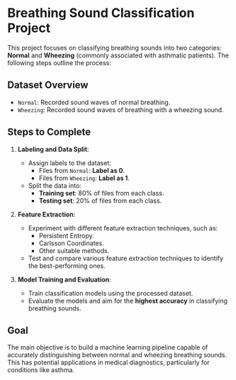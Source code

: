 # Breathing Sound Classification Project

This project focuses on classifying breathing sounds into two categories: **Normal** and **Wheezing** (commonly associated with asthmatic patients). 
The following steps outline the process:

## Dataset Overview
  - `Normal`: Recorded sound waves of normal breathing.
  - `Wheezing`: Recorded sound waves of breathing with a wheezing sound.

## Steps to Complete
1. **Labeling and Data Split**:
   - Assign labels to the dataset:
     - Files from `Normal`: **Label as 0**.
     - Files from `Wheezing`: **Label as 1**.
   - Split the data into:
     - **Training set**: 80% of files from each class.
     - **Testing set**: 20% of files from each class.

2. **Feature Extraction**:
   - Experiment with different feature extraction techniques, such as:
     - Persistent Entropy.
     - Carlsson Coordinates.
     - Other suitable methods.
   - Test and compare various feature extraction techniques to identify the best-performing ones.

3. **Model Training and Evaluation**:
   - Train classification models using the processed dataset.
   - Evaluate the models and aim for the **highest accuracy** in classifying breathing sounds.

## Goal
The main objective is to build a machine learning pipeline capable of accurately distinguishing between normal and wheezing breathing sounds. This has potential applications in medical diagnostics, particularly for conditions like asthma.

